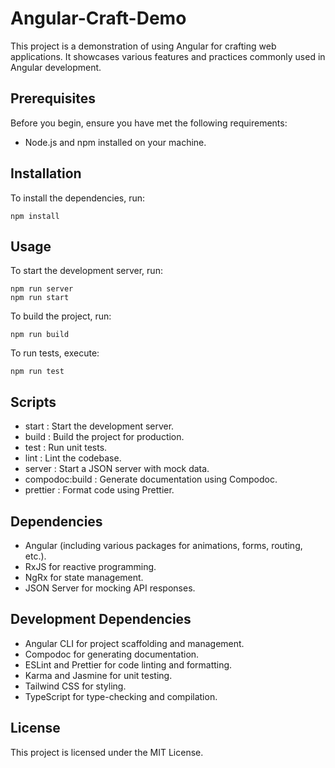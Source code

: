 # Angular-Craft-Demo

This project is a demonstration of using Angular for crafting web applications. It showcases various features and practices commonly used in Angular development.

## Prerequisites

Before you begin, ensure you have met the following requirements:

- Node.js and npm installed on your machine.

## Installation

To install the dependencies, run:

```
npm install
```

## Usage

To start the development server, run:

```
npm run server
npm run start
```
To build the project, run:
```
npm run build
```
To run tests, execute:
```
npm run test
```

## Scripts

- start : Start the development server.
- build : Build the project for production.
- test : Run unit tests.
- lint : Lint the codebase.
- server : Start a JSON server with mock data.
- compodoc:build : Generate documentation using Compodoc.
- prettier : Format code using Prettier.

## Dependencies

- Angular (including various packages for animations, forms, routing, etc.).
- RxJS for reactive programming.
- NgRx for state management.
- JSON Server for mocking API responses.

## Development Dependencies

- Angular CLI for project scaffolding and management.
- Compodoc for generating documentation.
- ESLint and Prettier for code linting and formatting.
- Karma and Jasmine for unit testing.
- Tailwind CSS for styling.
- TypeScript for type-checking and compilation.

## License
This project is licensed under the MIT License.
